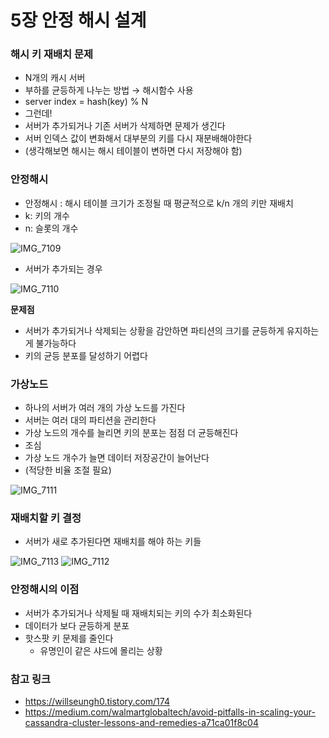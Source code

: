 # 5장 안정 해시 설계

### 해시 키 재배치 문제

- N개의 캐시 서버
- 부하를 균등하게 나누는 방법 → 해시함수 사용
- server index = hash(key) % N
- 그런데!
- 서버가 추가되거나 기존 서버가 삭제하면 문제가 생긴다
- 서버 인덱스 값이 변화해서 대부분의 키를 다시 재분배해야한다
- (생각해보면 해시는 해시 테이블이 변하면 다시 저장해야 함)

### 안정해시

- 안정해시 : 해시 테이블 크기가 조정될 때 평균적으로 k/n 개의 키만 재배치
- k: 키의 개수
- n: 슬롯의 개수

![IMG_7109](https://github.com/mimseong/Study/assets/50068946/9976d6f3-df32-4b11-9655-4db932414c74)

- 서버가 추가되는 경우

![IMG_7110](https://github.com/mimseong/Study/assets/50068946/b712042f-bb0c-4662-9814-3ce3b0ad2a5b)

**문제점**

- 서버가 추가되거나 삭제되는 상황을 감안하면 파티션의 크기를 균등하게 유지하는게 불가능하다
- 키의 균등 분포를 달성하기 어렵다

### 가상노드

- 하나의 서버가 여러 개의 가상 노드를 가진다
- 서버는 여러 대의 파티션을 관리한다
- 가상 노드의 개수를 늘리면 키의 분포는 점점 더 균등해진다
- 조심
- 가상 노드 개수가 늘면 데이터 저장공간이 늘어난다
- (적당한 비율 조절 필요)

![IMG_7111](https://github.com/mimseong/Study/assets/50068946/a8339a22-589a-4fab-a87b-c5aef5024ccd)

### 재배치할 키 결정

- 서버가 새로 추가된다면 재배치를 해야 하는 키들


![IMG_7113](https://github.com/mimseong/Study/assets/50068946/a14559cd-3b52-47c4-a7ba-b50e638b31bc)
![IMG_7112](https://github.com/mimseong/Study/assets/50068946/491c7097-3ec0-449a-b93f-08999c19daf1)


### 안정해시의 이점

- 서버가 추가되거나 삭제될 때 재배치되는 키의 수가 최소화된다
- 데이터가 보다 균등하게 분포
- 핫스팟 키 문제를 줄인다
    - 유명인이 같은 샤드에 몰리는 상황

### 참고 링크

- https://willseungh0.tistory.com/174
- https://medium.com/walmartglobaltech/avoid-pitfalls-in-scaling-your-cassandra-cluster-lessons-and-remedies-a71ca01f8c04



